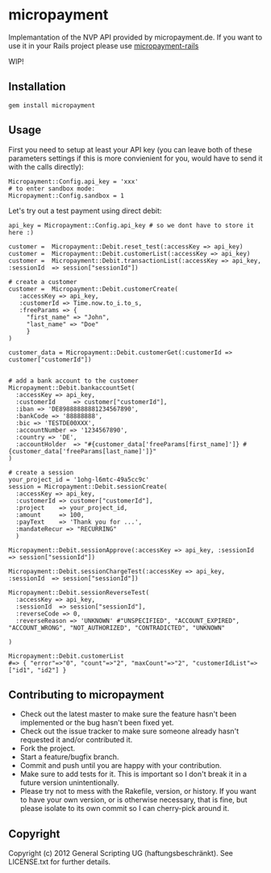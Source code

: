 # micropayment

Implemantation of the NVP API provided by micropayment.de.
If you want to use it in your Rails project please use [micropayment-rails](https://github.com/GeneralScripting/micropayment-rails)


WIP!

## Installation

    gem install micropayment

## Usage

First you need to setup at least your API key
(you can leave both of these parameters settings if this is more convienient for you,
 would have to send it with the calls directly):

    Micropayment::Config.api_key = 'xxx'
    # to enter sandbox mode:
    Micropayment::Config.sandbox = 1

Let's try out a test payment using direct debit:

```
api_key = Micropayment::Config.api_key # so we dont have to store it here :) 

customer =  Micropayment::Debit.reset_test(:accessKey => api_key)
customer =  Micropayment::Debit.customerList(:accessKey => api_key)
customer =  Micropayment::Debit.transactionList(:accessKey => api_key, :sessionId  => session["sessionId"])

# create a customer
customer =  Micropayment::Debit.customerCreate(
   :accessKey => api_key,
   :customerId => Time.now.to_i.to_s, 
   :freeParams => {
     "first_name" => "John", 
     "last_name" => "Doe"
     }
)

customer_data = Micropayment::Debit.customerGet(:customerId => customer["customerId"])


# add a bank account to the customer
Micropayment::Debit.bankaccountSet(
  :accessKey => api_key,
  :customerId     => customer["customerId"],
  :iban => 'DE89888888881234567890', 
  :bankCode => '88888888',
  :bic => 'TESTDE00XXX',
  :accountNumber => '1234567890',
  :country => 'DE',
  :accountHolder  => "#{customer_data['freeParams[first_name]']} #{customer_data['freeParams[last_name]']}"
)

# create a session
your_project_id = '1ohg-l6mtc-49a5cc9c' 
session = Micropayment::Debit.sessionCreate(
  :accessKey => api_key,
  :customerId => customer["customerId"],
  :project    => your_project_id,
  :amount     => 100,
  :payText    => 'Thank you for ...',
  :mandateRecur => "RECURRING"
  )

Micropayment::Debit.sessionApprove(:accessKey => api_key, :sessionId  => session["sessionId"])

Micropayment::Debit.sessionChargeTest(:accessKey => api_key, :sessionId  => session["sessionId"])

Micropayment::Debit.sessionReverseTest(
  :accessKey => api_key, 
  :sessionId  => session["sessionId"],
  :reverseCode => 0,
  :reverseReason => 'UNKNOWN' #"UNSPECIFIED", "ACCOUNT_EXPIRED", "ACCOUNT_WRONG", "NOT_AUTHORIZED", "CONTRADICTED", "UNKNOWN"

)
```

```
Micropayment::Debit.customerList
#=> { "error"=>"0", "count"=>"2", "maxCount"=>"2", "customerIdList"=>["id1", "id2"] }
```


## Contributing to micropayment
 
* Check out the latest master to make sure the feature hasn't been implemented or the bug hasn't been fixed yet.
* Check out the issue tracker to make sure someone already hasn't requested it and/or contributed it.
* Fork the project.
* Start a feature/bugfix branch.
* Commit and push until you are happy with your contribution.
* Make sure to add tests for it. This is important so I don't break it in a future version unintentionally.
* Please try not to mess with the Rakefile, version, or history. If you want to have your own version, or is otherwise necessary, that is fine, but please isolate to its own commit so I can cherry-pick around it.

## Copyright

Copyright (c) 2012 General Scripting UG (haftungsbeschränkt). See LICENSE.txt for further details.

